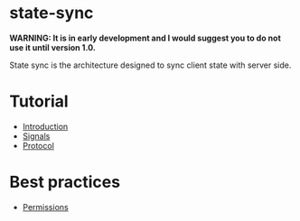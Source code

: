 # state-sync

**WARNING: It is in early development and I would suggest you to do not use it until version 1.0.**

State sync is the architecture designed to sync client state with server side. 

# Tutorial

* [Introduction](README.md)
* [Signals](signals.md)
* [Protocol](protocol.md)

# Best practices

* [Permissions](suggestions/Permissions.md)


